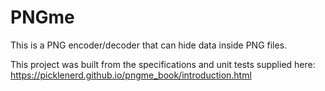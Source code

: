 # PNGme

This is a PNG encoder/decoder that can hide data inside PNG files.  

This project was built from the specifications and unit tests supplied here: https://picklenerd.github.io/pngme_book/introduction.html 
